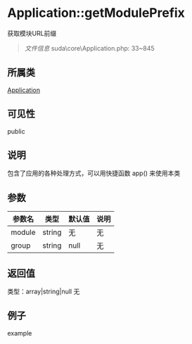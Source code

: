 # Application::getModulePrefix
获取模块URL前缀
> *文件信息* suda\core\Application.php: 33~845
## 所属类 

[Application](../Application.md)

## 可见性

  public  
## 说明


包含了应用的各种处理方式，可以用快捷函数 app() 来使用本类


## 参数

 
| 参数名 | 类型 | 默认值 | 说明 |
|--------|-----|-------|-------|
 | module |  string | 无 | 无 |
 | group |  string | null | 无 |
## 返回值
 
类型：array|string|null
无
## 例子

example